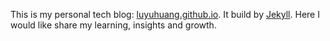 This is my personal tech blog: [luyuhuang.github.io](https://luyuhuang.github.io). It build by [Jekyll](https://jekyllrb.com/). Here I would like share my learning, insights and growth.